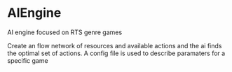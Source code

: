 # AIEngine
AI engine focused on RTS genre games

Create an flow network of resources and available actions and the ai finds the optimal set of actions.
A config file is used to describe paramaters for a specific game
